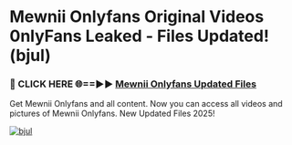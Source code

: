 # Mewnii Onlyfans Original Videos 0nlyFans Leaked - Files Updated! (bjul)

<h3>🔴 CLICK HERE 🌐==►► <a href="https://tinyurl.com/ehrbuxhb" rel="nofollow">Mewnii Onlyfans Updated Files</a></h3>

Get Mewnii Onlyfans and all content. Now you can access all videos and pictures of Mewnii Onlyfans. New Updated Files 2025!

[![bjul](https://i.imgur.com/lVYEuWS.gif)](https://tinyurl.com/ehrbuxhb)
